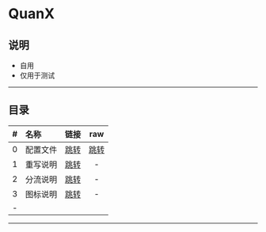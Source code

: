 # QuanX

## 说明

* 自用
* 仅用于测试

---

## 目录

|#|名称|链接|raw|
|:----:|:----|:----:|:----:|
|0|配置文件|[跳转](/quantumultx.conf)|[跳转](https://raw.githubusercontent.com/xilemon/quanx/main/quantumultx.conf)
|1|重写说明|[跳转](/rewrite/README.md)|-|
|2|分流说明|[跳转](/rule/README.md)|-|
|3|图标说明|[跳转](/icon/README.md)|-|
|-| | |

---
